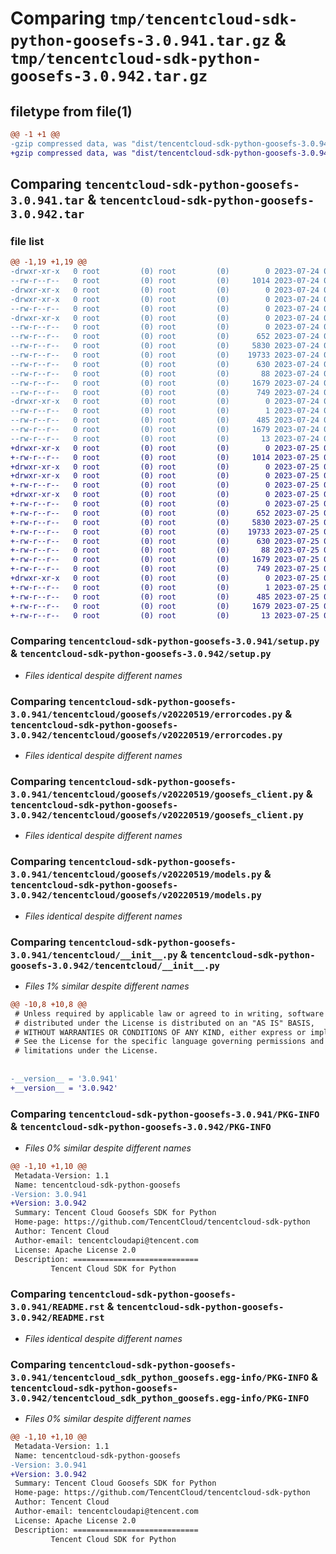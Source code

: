 # Comparing `tmp/tencentcloud-sdk-python-goosefs-3.0.941.tar.gz` & `tmp/tencentcloud-sdk-python-goosefs-3.0.942.tar.gz`

## filetype from file(1)

```diff
@@ -1 +1 @@
-gzip compressed data, was "dist/tencentcloud-sdk-python-goosefs-3.0.941.tar", last modified: Mon Jul 24 00:37:33 2023, max compression
+gzip compressed data, was "dist/tencentcloud-sdk-python-goosefs-3.0.942.tar", last modified: Tue Jul 25 04:18:43 2023, max compression
```

## Comparing `tencentcloud-sdk-python-goosefs-3.0.941.tar` & `tencentcloud-sdk-python-goosefs-3.0.942.tar`

### file list

```diff
@@ -1,19 +1,19 @@
-drwxr-xr-x   0 root         (0) root         (0)        0 2023-07-24 00:37:33.000000 tencentcloud-sdk-python-goosefs-3.0.941/
--rw-r--r--   0 root         (0) root         (0)     1014 2023-07-24 00:37:32.000000 tencentcloud-sdk-python-goosefs-3.0.941/setup.py
-drwxr-xr-x   0 root         (0) root         (0)        0 2023-07-24 00:37:33.000000 tencentcloud-sdk-python-goosefs-3.0.941/tencentcloud/
-drwxr-xr-x   0 root         (0) root         (0)        0 2023-07-24 00:37:33.000000 tencentcloud-sdk-python-goosefs-3.0.941/tencentcloud/goosefs/
--rw-r--r--   0 root         (0) root         (0)        0 2023-07-24 00:37:32.000000 tencentcloud-sdk-python-goosefs-3.0.941/tencentcloud/goosefs/__init__.py
-drwxr-xr-x   0 root         (0) root         (0)        0 2023-07-24 00:37:33.000000 tencentcloud-sdk-python-goosefs-3.0.941/tencentcloud/goosefs/v20220519/
--rw-r--r--   0 root         (0) root         (0)        0 2023-07-24 00:37:32.000000 tencentcloud-sdk-python-goosefs-3.0.941/tencentcloud/goosefs/v20220519/__init__.py
--rw-r--r--   0 root         (0) root         (0)      652 2023-07-24 00:37:32.000000 tencentcloud-sdk-python-goosefs-3.0.941/tencentcloud/goosefs/v20220519/errorcodes.py
--rw-r--r--   0 root         (0) root         (0)     5830 2023-07-24 00:37:32.000000 tencentcloud-sdk-python-goosefs-3.0.941/tencentcloud/goosefs/v20220519/goosefs_client.py
--rw-r--r--   0 root         (0) root         (0)    19733 2023-07-24 00:37:32.000000 tencentcloud-sdk-python-goosefs-3.0.941/tencentcloud/goosefs/v20220519/models.py
--rw-r--r--   0 root         (0) root         (0)      630 2023-07-24 00:37:32.000000 tencentcloud-sdk-python-goosefs-3.0.941/tencentcloud/__init__.py
--rw-r--r--   0 root         (0) root         (0)       88 2023-07-24 00:37:33.000000 tencentcloud-sdk-python-goosefs-3.0.941/setup.cfg
--rw-r--r--   0 root         (0) root         (0)     1679 2023-07-24 00:37:33.000000 tencentcloud-sdk-python-goosefs-3.0.941/PKG-INFO
--rw-r--r--   0 root         (0) root         (0)      749 2023-07-24 00:37:32.000000 tencentcloud-sdk-python-goosefs-3.0.941/README.rst
-drwxr-xr-x   0 root         (0) root         (0)        0 2023-07-24 00:37:33.000000 tencentcloud-sdk-python-goosefs-3.0.941/tencentcloud_sdk_python_goosefs.egg-info/
--rw-r--r--   0 root         (0) root         (0)        1 2023-07-24 00:37:33.000000 tencentcloud-sdk-python-goosefs-3.0.941/tencentcloud_sdk_python_goosefs.egg-info/dependency_links.txt
--rw-r--r--   0 root         (0) root         (0)      485 2023-07-24 00:37:33.000000 tencentcloud-sdk-python-goosefs-3.0.941/tencentcloud_sdk_python_goosefs.egg-info/SOURCES.txt
--rw-r--r--   0 root         (0) root         (0)     1679 2023-07-24 00:37:33.000000 tencentcloud-sdk-python-goosefs-3.0.941/tencentcloud_sdk_python_goosefs.egg-info/PKG-INFO
--rw-r--r--   0 root         (0) root         (0)       13 2023-07-24 00:37:33.000000 tencentcloud-sdk-python-goosefs-3.0.941/tencentcloud_sdk_python_goosefs.egg-info/top_level.txt
+drwxr-xr-x   0 root         (0) root         (0)        0 2023-07-25 04:18:43.000000 tencentcloud-sdk-python-goosefs-3.0.942/
+-rw-r--r--   0 root         (0) root         (0)     1014 2023-07-25 04:18:42.000000 tencentcloud-sdk-python-goosefs-3.0.942/setup.py
+drwxr-xr-x   0 root         (0) root         (0)        0 2023-07-25 04:18:43.000000 tencentcloud-sdk-python-goosefs-3.0.942/tencentcloud/
+drwxr-xr-x   0 root         (0) root         (0)        0 2023-07-25 04:18:43.000000 tencentcloud-sdk-python-goosefs-3.0.942/tencentcloud/goosefs/
+-rw-r--r--   0 root         (0) root         (0)        0 2023-07-25 04:18:42.000000 tencentcloud-sdk-python-goosefs-3.0.942/tencentcloud/goosefs/__init__.py
+drwxr-xr-x   0 root         (0) root         (0)        0 2023-07-25 04:18:43.000000 tencentcloud-sdk-python-goosefs-3.0.942/tencentcloud/goosefs/v20220519/
+-rw-r--r--   0 root         (0) root         (0)        0 2023-07-25 04:18:42.000000 tencentcloud-sdk-python-goosefs-3.0.942/tencentcloud/goosefs/v20220519/__init__.py
+-rw-r--r--   0 root         (0) root         (0)      652 2023-07-25 04:18:42.000000 tencentcloud-sdk-python-goosefs-3.0.942/tencentcloud/goosefs/v20220519/errorcodes.py
+-rw-r--r--   0 root         (0) root         (0)     5830 2023-07-25 04:18:42.000000 tencentcloud-sdk-python-goosefs-3.0.942/tencentcloud/goosefs/v20220519/goosefs_client.py
+-rw-r--r--   0 root         (0) root         (0)    19733 2023-07-25 04:18:42.000000 tencentcloud-sdk-python-goosefs-3.0.942/tencentcloud/goosefs/v20220519/models.py
+-rw-r--r--   0 root         (0) root         (0)      630 2023-07-25 04:18:42.000000 tencentcloud-sdk-python-goosefs-3.0.942/tencentcloud/__init__.py
+-rw-r--r--   0 root         (0) root         (0)       88 2023-07-25 04:18:43.000000 tencentcloud-sdk-python-goosefs-3.0.942/setup.cfg
+-rw-r--r--   0 root         (0) root         (0)     1679 2023-07-25 04:18:43.000000 tencentcloud-sdk-python-goosefs-3.0.942/PKG-INFO
+-rw-r--r--   0 root         (0) root         (0)      749 2023-07-25 04:18:42.000000 tencentcloud-sdk-python-goosefs-3.0.942/README.rst
+drwxr-xr-x   0 root         (0) root         (0)        0 2023-07-25 04:18:43.000000 tencentcloud-sdk-python-goosefs-3.0.942/tencentcloud_sdk_python_goosefs.egg-info/
+-rw-r--r--   0 root         (0) root         (0)        1 2023-07-25 04:18:42.000000 tencentcloud-sdk-python-goosefs-3.0.942/tencentcloud_sdk_python_goosefs.egg-info/dependency_links.txt
+-rw-r--r--   0 root         (0) root         (0)      485 2023-07-25 04:18:42.000000 tencentcloud-sdk-python-goosefs-3.0.942/tencentcloud_sdk_python_goosefs.egg-info/SOURCES.txt
+-rw-r--r--   0 root         (0) root         (0)     1679 2023-07-25 04:18:42.000000 tencentcloud-sdk-python-goosefs-3.0.942/tencentcloud_sdk_python_goosefs.egg-info/PKG-INFO
+-rw-r--r--   0 root         (0) root         (0)       13 2023-07-25 04:18:42.000000 tencentcloud-sdk-python-goosefs-3.0.942/tencentcloud_sdk_python_goosefs.egg-info/top_level.txt
```

### Comparing `tencentcloud-sdk-python-goosefs-3.0.941/setup.py` & `tencentcloud-sdk-python-goosefs-3.0.942/setup.py`

 * *Files identical despite different names*

### Comparing `tencentcloud-sdk-python-goosefs-3.0.941/tencentcloud/goosefs/v20220519/errorcodes.py` & `tencentcloud-sdk-python-goosefs-3.0.942/tencentcloud/goosefs/v20220519/errorcodes.py`

 * *Files identical despite different names*

### Comparing `tencentcloud-sdk-python-goosefs-3.0.941/tencentcloud/goosefs/v20220519/goosefs_client.py` & `tencentcloud-sdk-python-goosefs-3.0.942/tencentcloud/goosefs/v20220519/goosefs_client.py`

 * *Files identical despite different names*

### Comparing `tencentcloud-sdk-python-goosefs-3.0.941/tencentcloud/goosefs/v20220519/models.py` & `tencentcloud-sdk-python-goosefs-3.0.942/tencentcloud/goosefs/v20220519/models.py`

 * *Files identical despite different names*

### Comparing `tencentcloud-sdk-python-goosefs-3.0.941/tencentcloud/__init__.py` & `tencentcloud-sdk-python-goosefs-3.0.942/tencentcloud/__init__.py`

 * *Files 1% similar despite different names*

```diff
@@ -10,8 +10,8 @@
 # Unless required by applicable law or agreed to in writing, software
 # distributed under the License is distributed on an "AS IS" BASIS,
 # WITHOUT WARRANTIES OR CONDITIONS OF ANY KIND, either express or implied.
 # See the License for the specific language governing permissions and
 # limitations under the License.
 
 
-__version__ = '3.0.941'
+__version__ = '3.0.942'
```

### Comparing `tencentcloud-sdk-python-goosefs-3.0.941/PKG-INFO` & `tencentcloud-sdk-python-goosefs-3.0.942/PKG-INFO`

 * *Files 0% similar despite different names*

```diff
@@ -1,10 +1,10 @@
 Metadata-Version: 1.1
 Name: tencentcloud-sdk-python-goosefs
-Version: 3.0.941
+Version: 3.0.942
 Summary: Tencent Cloud Goosefs SDK for Python
 Home-page: https://github.com/TencentCloud/tencentcloud-sdk-python
 Author: Tencent Cloud
 Author-email: tencentcloudapi@tencent.com
 License: Apache License 2.0
 Description: ============================
         Tencent Cloud SDK for Python
```

### Comparing `tencentcloud-sdk-python-goosefs-3.0.941/README.rst` & `tencentcloud-sdk-python-goosefs-3.0.942/README.rst`

 * *Files identical despite different names*

### Comparing `tencentcloud-sdk-python-goosefs-3.0.941/tencentcloud_sdk_python_goosefs.egg-info/PKG-INFO` & `tencentcloud-sdk-python-goosefs-3.0.942/tencentcloud_sdk_python_goosefs.egg-info/PKG-INFO`

 * *Files 0% similar despite different names*

```diff
@@ -1,10 +1,10 @@
 Metadata-Version: 1.1
 Name: tencentcloud-sdk-python-goosefs
-Version: 3.0.941
+Version: 3.0.942
 Summary: Tencent Cloud Goosefs SDK for Python
 Home-page: https://github.com/TencentCloud/tencentcloud-sdk-python
 Author: Tencent Cloud
 Author-email: tencentcloudapi@tencent.com
 License: Apache License 2.0
 Description: ============================
         Tencent Cloud SDK for Python
```

